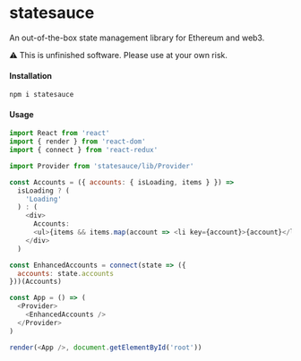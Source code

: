 # statesauce

An out-of-the-box state management library for Ethereum and web3.

:warning: This is unfinished software. Please use at your own risk.

#### Installation

```
npm i statesauce
```

#### Usage

```js
import React from 'react'
import { render } from 'react-dom'
import { connect } from 'react-redux'

import Provider from 'statesauce/lib/Provider'

const Accounts = ({ accounts: { isLoading, items } }) =>
  isLoading ? (
    'Loading'
  ) : (
    <div>
      Accounts:
      <ul>{items && items.map(account => <li key={account}>{account}</li>)}</ul>
    </div>
  )

const EnhancedAccounts = connect(state => ({
  accounts: state.accounts
}))(Accounts)

const App = () => (
  <Provider>
    <EnhancedAccounts />
  </Provider>
)

render(<App />, document.getElementById('root'))
```